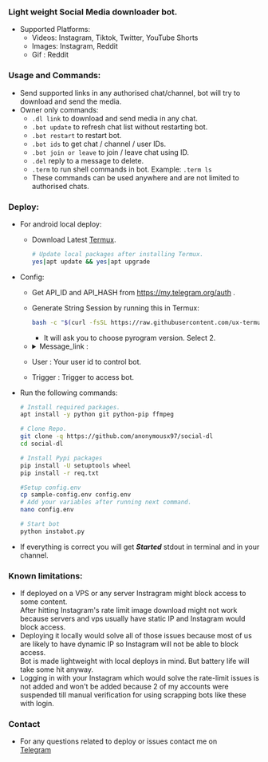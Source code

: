 ### Light weight Social Media downloader bot.
  * Supported Platforms:
    * Videos: Instagram, Tiktok, Twitter, YouTube Shorts
    * Images: Instagram, Reddit
    * Gif : Reddit

### Usage and Commands:
 * Send supported links in any authorised chat/channel, bot will try to download and send the media.  
 * Owner only commands:
   * `.dl link` to download and send media in any chat.
   * `.bot update` to refresh chat list without restarting bot.
   * `.bot restart` to restart bot.
   * `.bot ids` to get chat / channel / user IDs.
   * `.bot join or leave` to join / leave chat using ID.
   * `.del` reply to a message to delete.
   * `.term` to run shell commands in bot. Example: `.term ls`
   * These commands can be used anywhere and are not limited to authorised chats.

### Deploy:
 * For android local deploy:
     * Download Latest [Termux](https://github.com/termux/termux-app/releases).
        ```bash
        # Update local packages after installing Termux.
        yes|apt update && yes|apt upgrade
        ```

 * Config:
   * Get API_ID and API_HASH from https://my.telegram.org/auth .
   * Generate String Session by running this in Termux: 
     ```bash 
     bash -c "$(curl -fsSL https://raw.githubusercontent.com/ux-termux/string/main/Termux.sh)" 
     ```
     * It will ask you to choose pyrogram version. Select 2.

   * <details> 
     <summary> Message_link : </summary>

     * Create a private channel on TG.
     * Send a list of Chat/Channel ids starting with -100 in your log channel like below.
        Edit this message and add chats you want to add in future.
       <p align="right"><img src="https://telegra.ph/file/394daa80fd53c895cbe6e.jpg"</p>
     * Bot will automatically download links in those chats/channels.
     * Now copy that message's link and you will get something like  
       https://t.me/c/123456789/1
     * So your values would be LOG=-100123456789, MESSAGE=1
     </details>

   * User : Your user id to control bot.
   * Trigger : Trigger to access bot.

 * Run the following commands:
    ```bash
    # Install required packages.
    apt install -y python git python-pip ffmpeg

    # Clone Repo.
    git clone -q https://github.com/anonymousx97/social-dl
    cd social-dl

    # Install Pypi packages
    pip install -U setuptools wheel
    pip install -r req.txt

    #Setup config.env
    cp sample-config.env config.env
    # Add your variables after running next command.
    nano config.env

    # Start bot
    python instabot.py 
    ```

 * If everything is correct you will get <b><i>Started</i></b> stdout in terminal and in your channel.


### Known limitations:
 * If deployed on a VPS or any server Instragram might block access to some content.  
 After hitting Instagram's rate limit image download might not work because servers and vps usually have static IP and Instagram would block access.
 * Deploying it locally would solve all of those issues because most of us are likely to have dynamic IP so Instagram will not be able to block access.  
 Bot is made lightweight with local deploys in mind. But battery life will take some hit anyway.
 * Logging in with your Instagram which would solve the rate-limit issues is not added and won't be added because 2 of my accounts were suspended till manual verification for using scrapping bots like these with login.  

### Contact
 * For any questions related to deploy or issues contact me on  
 [Telegram](https://t.me/anonymousx97)
